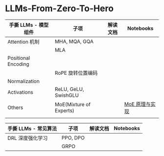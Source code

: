# LLMs-From-Zero-To-Hero


| 手撕 LLMs - 模型组件 | 子项                    | 解读文档 | Notebooks                          |
| -------------------- | ----------------------- | -------- | ---------------------------------- |
| Attention 机制       | MHA, MQA, GQA           |          |                                    |
|                      | MLA                     |          |                                    |
| Positional Encoding  |                         |          |                                    |
|                      | RoPE 旋转位置编码       |          |                                    |
| Normalization        |                         |          |                                    |
| Activations          | ReLU, GeLU, SwishGLU    |          |                                    |
| Others               | MoE(Mixture of Experts) |          | [MoE 原理与实现](module/MoE.ipynb) |
|                      |                         |          |                                    |


| 手撕 LLMs - 常见算法 | 子项     | 解读文档 | Notebooks |
| -------------------- | -------- | -------- | --------- |
| DRL 深度强化学习     | PPO, DPO |          |           |
|                      | GRPO     |          |           |
